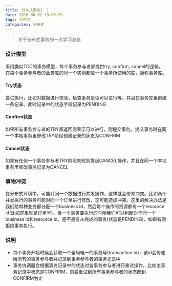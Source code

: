 ```yaml
---
title: 分布式事物(－)
date: 2016-06-02 19:08:29
tags: 分布式
categories: 分布式
---
```


> 关于分布式事务的一点学习总结


### 设计模型
采用类似TCC的事务模型，每个事务参与者都提供try, confirm, cancel的逻辑。在每个事务参与者的业务库的同一个实例都放一个事务所使用的库，简称事务库。

#### Try状态
尝试执行，比如对数据进行校验，检查事务是否可以进行等。并且在事务库里创建一条记录。此时记录中的状态字段记录为PENDING

#### Confirm状态
如果所有事务参与者的TRY都返回则表示可以进行，则提交事务。提交事务时在同一个本地事务里修改TRY阶段创建记录的状态为CONFIRM

#### Cancel状态
如果有任何一个事务参与者TRY阶段失败则发起CANCEL操作，并且在同一个本地事务里修改事务记录为CANCEL

### 事物冲突
在分布式环境中，可能对同一个数据进行并发操作，这样就会带来冲突。比如两个并发执行的事务可能对同一个订单进行修改，这可能造成冲突。这里的解决办法是我们给每种业务都分配一个business id，然后每个操作的资源都有一个resource id(比如这里就是订单号)。当一个事务要执行的时候我们可以判断对于同一个business id和resource id，是不是有未完成的事务(状态是PENDING)，如果有则拒绝事务执行。

### 说明
* 每个事务开始时候会获取一个全局唯一的事务号(transaction id)，该id会传递给所有的事务参与者并记录到事务参与者的事务记录中
* 事务协调器会根据事务记录中的状态对各事务参与者进行重试操作。比如主事务记录中状态是CONFIRM，则要重试到所有事务参与者的状态都到CONFIRM为止

